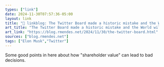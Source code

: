 ```yaml
---
types: ["link"]
date: 2024-11-30T07:57:36-05:00
layout: link
title: "🔗 linkblog: The Twitter Board made a historic mistake and the World will pay the price. '"
art_title: "The Twitter Board made a historic mistake and the World will pay the price. "
art_link: "https://blog.rmendes.net/2024/11/30/the-twitter-board.html"
sources: ["blog.rmendes.net"]
tags: ["Elon Musk","Twitter"]
---
```

Some good points in here about how "shareholder value" can lead to bad decisions.

